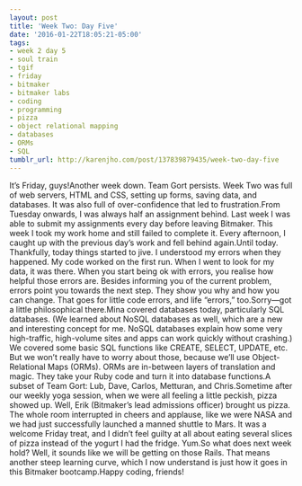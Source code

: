 ```yaml
---
layout: post
title: 'Week Two: Day Five'
date: '2016-01-22T18:05:21-05:00'
tags:
- week 2 day 5
- soul train
- tgif
- friday
- bitmaker
- bitmaker labs
- coding
- programming
- pizza
- object relational mapping
- databases
- ORMs
- SQL
tumblr_url: http://karenjho.com/post/137839879435/week-two-day-five
---
```

It’s Friday, guys!Another week down. Team Gort persists. Week Two was full of web servers, HTML and CSS, setting up forms, saving data, and databases. It was also full of over-confidence that led to frustration.From Tuesday onwards, I was always half an assignment behind. Last week I was able to submit my assignments every day before leaving Bitmaker. This week I took my work home and still failed to complete it. Every afternoon, I caught up with the previous day’s work and fell behind again.Until today. Thankfully, today things started to jive. I understood my errors when they happened. My code worked on the first run. When I went to look for my data, it was there. When you start being ok with errors, you realise how helpful those errors are. Besides informing you of the current problem, errors point you towards the next step. They show you why and how you can change. That goes for little code errors, and life “errors,” too.Sorry—got a little philosophical there.Mina covered databases today, particularly SQL databases. (We learned about NoSQL databases as well, which are a new and interesting concept for me. NoSQL databases explain how some very high-traffic, high-volume sites and apps can work quickly without crashing.) We covered some basic SQL functions like CREATE, SELECT, UPDATE, etc. But we won’t really have to worry about those, because we’ll use Object-Relational Maps (ORMs). ORMs are in-between layers of translation and magic. They take your Ruby code and turn it into database functions.A subset of Team Gort: Lub, Dave, Carlos, Metturan, and Chris.Sometime after our weekly yoga session, when we were all feeling a little peckish, pizza showed up. Well, Erik (Bitmaker’s lead admissions officer) brought us pizza. The whole room interrupted in cheers and applause, like we were NASA and we had just successfully launched a manned shuttle to Mars. It was a welcome Friday treat, and I didn’t feel guilty at all about eating several slices of pizza instead of the yogurt I had the fridge. Yum.So what does next week hold? Well, it sounds like we will be getting on those Rails. That means another steep learning curve, which I now understand is just how it goes in this Bitmaker bootcamp.Happy coding, friends!
